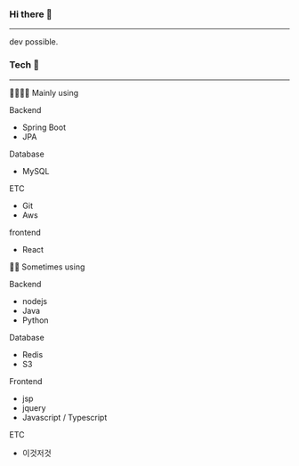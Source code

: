 ### Hi there 👋
-----
dev possible.

<!--
**namchn/namchn** is a ✨ _special_ ✨ repository because its `README.md` (this file) appears on your GitHub profile.

Here are some ideas to get you started:

- 🔭 I’m currently working on ...
- 🌱 I’m currently learning ...
- 👯 I’m looking to collaborate on ...
- 🤔 I’m looking for help with ...
- 💬 Ask me about ...
- 📫 How to reach me: ...
- 😄 Pronouns: ...
- ⚡ Fun fact: ...
-->

### Tech  👋
-----

🔭🌱🧑‍💻 Mainly using

Backend
- Spring Boot
- JPA

Database
- MySQL

ETC
- Git
- Aws

frontend
- React


🌱👀 Sometimes using

Backend
- nodejs
- Java
- Python

Database
- Redis
- S3

Frontend
- jsp
- jquery
- Javascript / Typescript


ETC
-  이것저것


